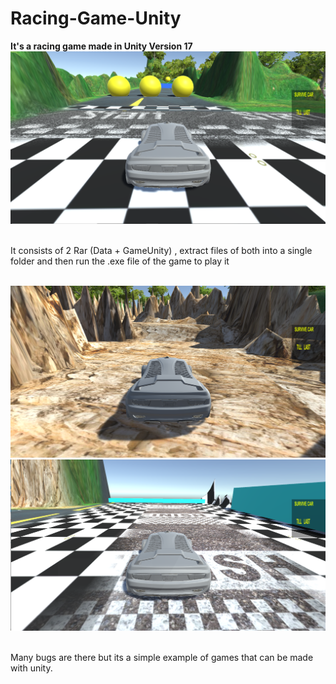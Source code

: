 # Racing-Game-Unity

<b> It's a racing game made in Unity Version 17 </b>
<br>
![](overview2.png)


<br>It consists of 2 Rar (Data + GameUnity) , extract files of both into a single folder and then run the .exe file of the game to play it
<br><br>

![](overview3.png)
![](overview4.png)

<br>
Many bugs are there but its a simple example of games that can be made with unity.
